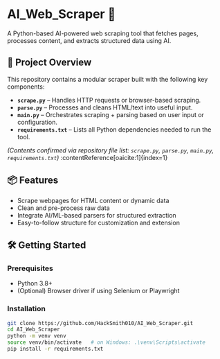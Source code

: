 # AI_Web_Scraper 🚀

A Python-based AI-powered web scraping tool that fetches pages, processes content, and extracts structured data using AI.

## 🧩 Project Overview

This repository contains a modular scraper built with the following key components:
- **`scrape.py`** – Handles HTTP requests or browser-based scraping.
- **`parse.py`** – Processes and cleans HTML/text into useful input.
- **`main.py`** – Orchestrates scraping + parsing based on user input or configuration.
- **`requirements.txt`** – Lists all Python dependencies needed to run the tool.

*(Contents confirmed via repository file list: `scrape.py`, `parse.py`, `main.py`, `requirements.txt`)* :contentReference[oaicite:1]{index=1}

## 📦 Features

- Scrape webpages for HTML content or dynamic data
- Clean and pre-process raw data
- Integrate AI/ML-based parsers for structured extraction
- Easy-to-follow structure for customization and extension

## 🛠️ Getting Started

### Prerequisites

- Python 3.8+
- (Optional) Browser driver if using Selenium or Playwright

### Installation

```bash
git clone https://github.com/HackSmith010/AI_Web_Scraper.git
cd AI_Web_Scraper
python -m venv venv
source venv/bin/activate   # on Windows: .\venv\Scripts\activate
pip install -r requirements.txt
